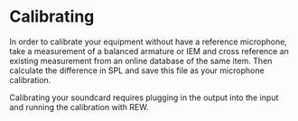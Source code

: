 # Calibrating

In order to calibrate your equipment without have a reference microphone, take a measurement of a balanced armature or IEM and cross reference an existing measurement from an online database of the same item. Then calculate the difference in SPL and save this file as your microphone calibration.

Calibrating your soundcard requires plugging in the output into the input and running the calibration with REW.